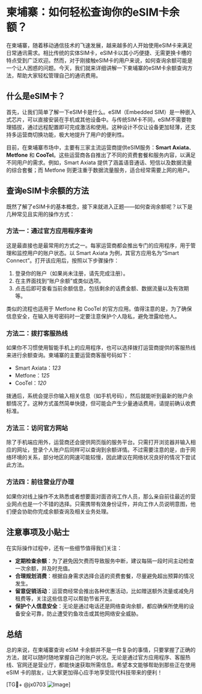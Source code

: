 # 柬埔寨：如何轻松查询你的eSIM卡余额？

在柬埔寨，随着移动通信技术的飞速发展，越来越多的人开始使用eSIM卡来满足日常通讯需求。相比传统的实体SIM卡，eSIM卡以其小巧便捷、无需更换卡槽的特点受到广泛欢迎。然而，对于刚接触eSIM卡的用户来说，如何查询余额可能是一个让人困惑的问题。今天，我们就来详细讲解一下柬埔寨的eSIM卡余额查询方法，帮助大家轻松管理自己的通讯费用。

## 什么是eSIM卡？

首先，让我们简单了解一下eSIM卡是什么。eSIM（Embedded SIM）是一种嵌入式芯片，可以直接安装在手机或其他设备中。与传统SIM卡不同，eSIM不需要物理插拔，通过远程配置即可完成激活和使用。这种设计不仅让设备更加轻薄，还支持多运营商切换功能，极大地提升了用户的便利性。

目前，在柬埔寨市场中，主要有三家主流运营商提供eSIM服务：**Smart Axiata**、**Metfone** 和 **CooTel**。这些运营商各自推出了不同的资费套餐和服务内容，以满足不同用户的需求。例如，Smart Axiata 提供了涵盖语音通话、短信以及数据流量的综合套餐；而 Metfone 则更注重于数据流量服务，适合经常需要上网的用户。

## 查询eSIM卡余额的方法

既然了解了eSIM卡的基本概念，接下来就进入正题——如何查询余额呢？以下是几种常见且实用的操作方式：

### 方法一：通过官方应用程序查询
这是最直接也是最常用的方式之一。每家运营商都会推出专门的应用程序，用于管理和监控用户的账户状态。以 Smart Axiata 为例，其官方应用名为“Smart Connect”。打开该应用后，按照以下步骤操作：
1. 登录你的账户（如果尚未注册，请先完成注册）。
2. 在主界面找到“账户余额”或类似选项。
3. 点击后即可查看当前余额信息，包括剩余的话费金额、数据流量以及有效期等。

类似的流程也适用于 Metfone 和 CooTel 的官方应用。值得注意的是，为了确保信息安全，在输入账号密码时一定要注意保护个人隐私，避免泄露给他人。

### 方法二：拨打客服热线
如果你不习惯使用智能手机上的应用程序，也可以选择拨打运营商提供的客服热线来进行余额查询。柬埔寨的主要运营商客服号码如下：
- Smart Axiata：*123*
- Metfone：*125*
- CooTel：*120*

拨通后，系统会提示你输入相关信息（如手机号码），然后就能听到最新的账户余额情况了。这种方式虽然简单快捷，但可能会产生少量通话费用，请提前确认收费标准。

### 方法三：访问官方网站
除了手机端应用外，运营商还会提供网页版的服务平台。只需打开浏览器并输入相应的网址，登录个人账户后同样可以查询到余额详情。不过需要注意的是，由于网络环境的关系，部分地区的网速可能较慢，因此建议在网络状况良好的情况下尝试此方法。

### 方法四：前往营业厅办理
如果你对线上操作不太熟悉或者想要面对面咨询工作人员，那么亲自前往最近的营业网点也是一个不错的选择。只需携带有效身份证件，并向工作人员说明意图，他们便会协助你完成余额查询及相关业务处理。

## 注意事项及小贴士

在实际操作过程中，还有一些细节值得我们关注：
- **定期检查余额**：为了避免因欠费而导致服务中断，建议每隔一段时间主动检查一次余额，并及时充值。
- **合理规划消费**：根据自身需求选择合适的资费套餐，尽量避免超出预算的情况发生。
- **留意促销活动**：运营商经常会推出各种优惠活动，比如赠送额外流量或减免月租费等，关注这些信息可以帮助节省开支。
- **保护个人信息安全**：无论是通过电话还是网络查询余额，都应确保所使用的设备安全可靠，防止遭受钓鱼攻击或其他网络安全威胁。

## 总结

总的来说，在柬埔寨查询 eSIM 卡余额并不是一件复杂的事情，只要掌握了正确的方法，就可以随时随地掌握自己的账户状况。无论是通过官方应用程序、客服热线、官网还是营业厅，都能快速获取所需信息。希望本文能够帮助到那些正在使用 eSIM 卡的朋友，让大家更加得心应手地享受现代科技带来的便利！

[TG💪+ @jx0703 ![Image](https://github.com/user-attachments/assets/dbca1d08-cadb-493c-b0ec-ad6f7a83f270)]